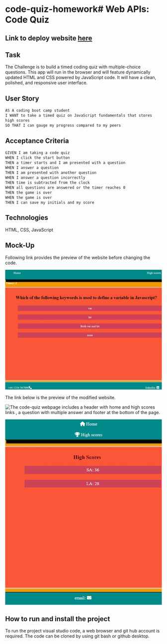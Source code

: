 # code-quiz-homework# Web APIs: Code Quiz

## Link to deploy website [here]()

## Task

The Challenge is to build a timed coding quiz with multiple-choice questions. This app will run in the browser and will feature dynamically updated HTML and CSS powered by JavaScript code. It will have a clean, polished, and responsive user interface.

## User Story

```
AS A coding boot camp student
I WANT to take a timed quiz on JavaScript fundamentals that stores high scores
SO THAT I can gauge my progress compared to my peers
```

## Acceptance Criteria

```
GIVEN I am taking a code quiz
WHEN I click the start button
THEN a timer starts and I am presented with a question
WHEN I answer a question
THEN I am presented with another question
WHEN I answer a question incorrectly
THEN time is subtracted from the clock
WHEN all questions are answered or the timer reaches 0
THEN the game is over
WHEN the game is over
THEN I can save my initials and my score
```

## Technologies

HTML, CSS, JavaScript

## Mock-Up

Following link provides the preview of the website before changing the code.

![The code-quiz webpage includes a  header with home and high scores links , a description of code-quiz with start button and footer at the bottom of the page.](./assets/images/codequizquestionspage.JPG)

The link below is the preview of the modified website.

![The code-quiz webpage includes a  header with home and high scores links , a question with multiple answer and footer at the bottom of the page.](./assets/images/codequizquestionspage.JPGG)

![The  responsive code-quiz webpage showing high scores .](./assets/images/highscores.JPG)

## How to run and install the project

To run the project visual studio code, a web browser and git hub account is required. The code can be cloned by using git bash or github desktop.
